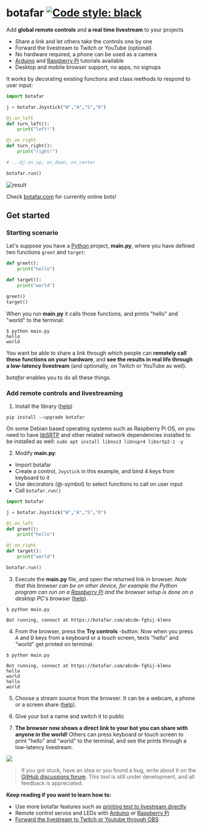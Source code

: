 # botafar [![Code style: black](https://img.shields.io/badge/code%20style-black-000000.svg)](https://github.com/psf/black)

<!-- start intro -->

Add **global remote controls** and **a real time livestream** to your projects

- Share a link and let others take the controls one by one
- Forward the livestream to Twitch or YouTube (optional)
- No hardware required, a phone can be used as a camera
- [Arduino](https://docs.botafar.com/arduino) and [Raspberry Pi](https://docs.botafar.com/raspi) tutorials available
- Desktop and mobile browser support, no apps, no signups

It works by decorating existing functions and class methods to respond to user input:

```python
import botafar

j = botafar.Joystick("W","A","S","D")

@j.on_left
def turn_left():
    print("left!")

@j.on_right
def turn_right():
    print("right!")

# ...@j.on_up, on_down, on_center

botafar.run()
```

![result](https://docs-assets.botafar.com/readme.png)

Check [botafar.com](https://botafar.com/) for currently online bots!

<!-- end intro -->

## Get started

<!-- start get_started -->

### Starting scenario

Let's suppose you have a [Python](https://en.wikipedia.org/wiki/Python_(programming_language)) project, **main.py**, where you have defined two functions `greet` and `target`:

```python
def greet():
    print("hello")

def target():
    print("world")

greet()
target()
```

When you run **main.py** it calls those functions, and prints "hello" and "world" to the terminal:

```
$ python main.py
hello
world
```

You want be able to share a link through which people can **remotely call these functions on your hardware**, and **see the results in real life through a low-latency livestream** (and optionally, on Twitch or YouTube as well).

_botafar_ enables you to do all these things.

### Add remote controls and livestreaming

1. Install the library ([help](https://docs.botafar.com/install))

```
pip install --upgrade botafar
```

On some Debian based operating systems such as Raspberry Pi OS, on you need to have [libSRTP](https://github.com/cisco/libsrtp) and other related network dependencies installed to be installed as well: `sudo apt install libnss3 libnspr4 libsrtp2-1 -y`

2. Modify **main.py**:

- Import botafar
- Create a control, `Joystick` in this example, and bind 4 keys from keyboard to it
- Use decorators (@-symbol) to select functions to call on user input
- Call `botafar.run()`

```python
import botafar

j = botafar.Joystick("W","A","S","D")

@j.on_left
def greet():
    print("hello")

@j.on_right
def target():
    print("world")

botafar.run()
```

3. Execute the **main.py** file, and open the returned link in browser. _Note that this browser can be on other device, for example the Python program can run on a [Raspberry Pi](https://en.wikipedia.org/wiki/Raspberry_Pi) and the browser setup is done on a desktop PC's browser_ ([help](https://docs.botafar.com/help)).

```
$ python main.py

Bot running, connect at https://botafar.com/abcde-fghij-klmno
```

4. From the browser, press the **Try controls** -button. Now when you press <kbd>A</kbd> and <kbd>D</kbd> keys from a keyboard or a touch screen, texts "hello" and "world" get printed on terminal.

```
$ python main.py

Bot running, connect at https://botafar.com/abcde-fghij-klmno
hello
world
hello
world
```

5. Choose a stream source from the browser. It can be a webcam, a phone or a screen share ([help](https://docs.botafar.com/help)).

6. Give your bot a name and switch it to public

7. **The browser now shows a direct link to your bot you can share with anyone in the world!** Others can press keyboard or touch screen to print "hello" and "world" to the terminal, and see the prints through a low-latency livestream.

<img src="https://docs-assets.botafar.com/get_started_result.png"/>

> If you got stuck, have an idea or you found a bug, write about it on the [GitHub discussions forum](https://github.com/ollipal/botafar/discussions). This tool is still under development, and all feedback is appreciated.

**Keep reading if you want to learn how to:**

- Use more botafar features such as [printing text to livestream directly](https://docs.botafar.com/basics.html#print)
- Remote control servos and LEDs with [Arduino](https://docs.botafar.com/arduino) or [Raspberry Pi](https://docs.botafar.com/raspi)
- [Forward the livestream to Twitch or Youtube through OBS](https://docs.botafar.com/twitch_and_youtube)

<!-- end get_started -->